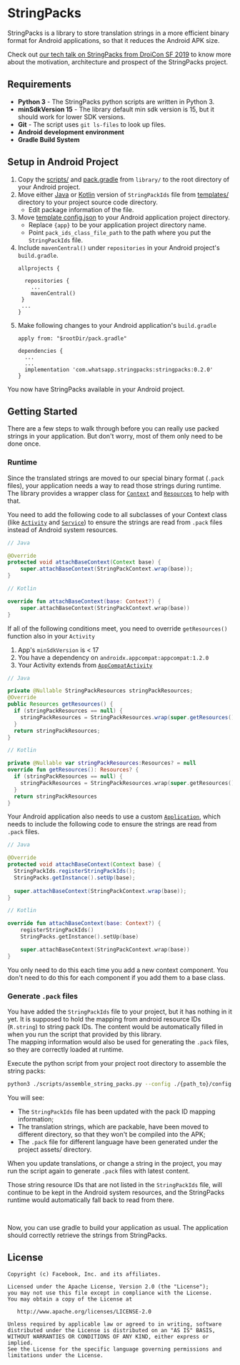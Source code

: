 # StringPacks

StringPacks is a library to store translation strings in a more efficient binary format for Android applications, so that it reduces the Android APK size.

Check out [our tech talk on StringPacks from DroiCon SF 2019](https://youtu.be/npnamYPQD3g?t=812) to know more about the motivation, architecture and prospect of the StringPacks project.

## Requirements

- **Python 3** - The StringPacks python scripts are written in Python 3.
- **minSdkVersion 15** - The library default min sdk version is 15, but it should work for lower SDK versions.
- **Git** - The script uses `git ls-files` to look up files.
- **Android development environment**
- **Gradle Build System**


## Setup in Android Project

1. Copy the [scripts/](library/scripts/) and [pack.gradle](library/pack.gradle) from `library/` to the root directory of your Android project.
2. Move either [Java](library/templates/StringPackIds.java) or [Kotlin](library/templates/StringPackIds.kt) version of `StringPackIds` file from [templates/](library/templates/) directory to your project source code directory.
    - Edit package information of the file.
3. Move [template config.json](library/templates/config.json) to your Android application project directory.
    - Replace `{app}` to be your application project directory name.
    - Point `pack_ids_class_file_path` to the path where you put the `StringPackIds` file.
4. Include `mavenCentral()` under `repositories` in your Android project's `build.gradle`.
   ```
   allprojects {
     
     repositories {
       ...
       mavenCentral()
    }
    ...
   }
   ```
5. Make following changes to your Android application's `build.gradle`
   ```
   apply from: "$rootDir/pack.gradle"
   
   dependencies {
     ...
     ...
     implementation 'com.whatsapp.stringpacks:stringpacks:0.2.0'
   }
   ```

You now have StringPacks available in your Android project.

## Getting Started

There are a few steps to walk through before you can really use packed strings in your application. But don't worry, most of them only need to be done once.

### Runtime

Since the translated strings are moved to our special binary format (`.pack` files), your application needs a way to read those strings during runtime. The library provides a wrapper class for [`Context`](https://developer.android.com/reference/android/content/ContextWrapper) and [`Resources`](https://developer.android.com/reference/android/content/res/Resources) to help with that.

You need to add the following code to all subclasses of your Context class (like [`Activity`](https://developer.android.com/reference/android/app/Activity) and [`Service`](https://developer.android.com/reference/android/app/Service)) to ensure the strings are read from `.pack` files instead of Android system resources.

```java
// Java

@Override
protected void attachBaseContext(Context base) {
    super.attachBaseContext(StringPackContext.wrap(base));
}
```

```kotlin
// Kotlin

override fun attachBaseContext(base: Context?) {
    super.attachBaseContext(StringPackContext.wrap(base))
}
```

If all of the following conditions meet, you need to override `getResources()` function also in your `Activity`
1. App's `minSdkVersion` is < 17
2. You have a dependency on `androidx.appcompat:appcompat:1.2.0`
3. Your Activity extends from [`AppCompatActivity`](https://developer.android.com/reference/androidx/appcompat/app/AppCompatActivity)

```java
// Java

private @Nullable StringPackResources stringPackResources;
@Override
public Resources getResources() {
  if (stringPackResources == null) {
    stringPackResources = StringPackResources.wrap(super.getResources());
  }
  return stringPackResources;
}
```

```kotlin
// Kotlin

private @Nullable var stringPackResources:Resources? = null
override fun getResources(): Resources? {
  if (stringPackResources == null) {
    stringPackResources = StringPackResources.wrap(super.getResources())
  }
  return stringPackResources
}
```

Your Android application also needs to use a custom [`Application`](https://developer.android.com/reference/android/app/Application), which needs to include the following code to ensure the strings are read from `.pack` files.

```java
// Java

@Override
protected void attachBaseContext(Context base) {
  StringPackIds.registerStringPackIds();
  StringPacks.getInstance().setUp(base);
  
  super.attachBaseContext(StringPackContext.wrap(base));
}
```

```kotlin
// Kotlin

override fun attachBaseContext(base: Context?) {
    registerStringPackIds()
    StringPacks.getInstance().setUp(base)

    super.attachBaseContext(StringPackContext.wrap(base))
}
```

You only need to do this each time you add a new context component. You don't need to do this for each component if you add them to a base class.

### Generate `.pack` files

You have added the `StringPackIds` file to your project, but it has nothing in it yet. It is supposed to hold the mapping from android resource IDs (`R.string`) to string pack IDs.
The content would be automatically filled in when you run the script that provided by this library.  
The mapping information would also be used for generating the `.pack` files, so they are correctly loaded at runtime.

Execute the python script from your project root directory to assemble the string packs:
```bash
python3 ./scripts/assemble_string_packs.py --config ./{path_to}/config.json
```

You will see:

- The `StringPackIds` file has been updated with the pack ID mapping information;
- The translation strings, which are packable, have been moved to different directory, so that they won't be compiled into the APK;
- The `.pack` file for different language have been generated under the project assets/ directory.

When you update translations, or change a string in the project, you may run the script again to generate `.pack` files with latest content.

Those string resource IDs that are not listed in the `StringPackIds` file, will continue to be kept in the Android system resources, and the StringPacks runtime would automatically fall back to read from there.

&nbsp;

Now, you can use gradle to build your application as usual. The application should correctly retrieve the strings from StringPacks.

## License
```
Copyright (c) Facebook, Inc. and its affiliates.

Licensed under the Apache License, Version 2.0 (the "License");
you may not use this file except in compliance with the License.
You may obtain a copy of the License at

   http://www.apache.org/licenses/LICENSE-2.0

Unless required by applicable law or agreed to in writing, software
distributed under the License is distributed on an "AS IS" BASIS,
WITHOUT WARRANTIES OR CONDITIONS OF ANY KIND, either express or implied.
See the License for the specific language governing permissions and
limitations under the License.
```
